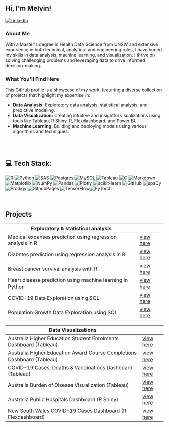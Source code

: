 
## Hi, I'm Melvin!
[![LinkedIn](https://img.shields.io/badge/LinkedIn-%230077B5.svg?logo=linkedin&logoColor=white)](https://linkedin.com/in/melvingalera)


### About Me

With a Master's degree in Health Data Science from UNSW and extensive experience in both technical, analytical and engineering roles, I have honed my skills in data analysis, machine learning, and visualization. I thrive on solving challenging problems and leveraging data to drive informed decision-making.

### What You'll Find Here

This GitHub profile is a showcase of my work, featuring a diverse collection of projects that highlight my expertise in:

- **Data Analysis:** Exploratory data analysis, statistical analysis, and predictive modeling.
- **Data Visualization:** Creating intuitive and insightful visualizations using tools like Tableau, R Shiny, R, Flexdashboard, and Power BI.
- **Machine Learning:** Building and deploying models using various algorithms and techniques.

<br>


<br>

## 💻 Tech Stack:
![R](https://img.shields.io/badge/r-%23276DC3.svg?style=for-the-badge&logo=r&logoColor=white) 
![Python](https://img.shields.io/badge/python-3670A0?style=for-the-badge&logo=python&logoColor=ffdd54) 
![SAS](https://img.shields.io/badge/SAS-377EAE?style=for-the-badge&logo=sas&logoColor=white)
![Postgres](https://img.shields.io/badge/postgres-%23316192.svg?style=for-the-badge&logo=postgresql&logoColor=white) 
![MySQL](https://img.shields.io/badge/mysql-4479A1.svg?style=for-the-badge&logo=mysql&logoColor=white) 
![Tableau](https://img.shields.io/badge/tableau-E97627?style=for-the-badge&logo=tableau&logoColor=white)
![C](https://img.shields.io/badge/c-%2300599C.svg?style=for-the-badge&logo=c&logoColor=white) 
![Markdown](https://img.shields.io/badge/markdown-%23000000.svg?style=for-the-badge&logo=markdown&logoColor=white) 
![Matplotlib](https://img.shields.io/badge/Matplotlib-%23ffffff.svg?style=for-the-badge&logo=Matplotlib&logoColor=black) 
![NumPy](https://img.shields.io/badge/numpy-%23013243.svg?style=for-the-badge&logo=numpy&logoColor=white) 
![Pandas](https://img.shields.io/badge/pandas-%23150458.svg?style=for-the-badge&logo=pandas&logoColor=white) 
![Plotly](https://img.shields.io/badge/Plotly-%233F4F75.svg?style=for-the-badge&logo=plotly&logoColor=white) 
![scikit-learn](https://img.shields.io/badge/scikit--learn-%23F7931E.svg?style=for-the-badge&logo=scikit-learn&logoColor=white) 
![GitHub](https://img.shields.io/badge/github-%23121011.svg?style=for-the-badge&logo=github&logoColor=white)
![spaCy](https://img.shields.io/badge/spaCy-03A9F4?style=for-the-badge&logo=spacy&logoColor=white)
![Prodigy](https://img.shields.io/badge/Prodigy-8B82BC?style=for-the-badge&logo=prodigy&logoColor=white)
![GithubPages](https://img.shields.io/badge/github%20pages-121013?style=for-the-badge&logo=github&logoColor=white) 
![TensorFlow](https://img.shields.io/badge/TensorFlow-%23FF6F00.svg?style=for-the-badge&logo=TensorFlow&logoColor=white)![PyTorch](https://img.shields.io/badge/PyTorch-%23EE4C2C.svg?style=for-the-badge&logo=PyTorch&logoColor=white)

<br>

## Projects

|Exploratory & statistical analysis                          |                         |
|------------------------------------------------------------|-------------------------|
| Medical expenses prediction using regression analysis in R |<a href = "https://melgalera.github.io/Linear-Regression-with-R/" target = "_blank">view here</a>
| Diabetes prediction using regression analysis in R |<a href = "https://melgalera.github.io/Logistic-Regression-GLM-with-R/" target = "_blank">view here</a>
| Breast cancer survival analysis with R  |<a href = "https://melgalera.github.io/Survival-Analysis-with-R/" target = "_blank">view here</a>
| Heart disease prediction using machine learning in Python |<a href = "https://nbviewer.org/github/MelGalera/Heart-Disease-Prediction-with-Python/blob/main/Heart_disease_UCL.ipynb" target = "_blank">view here</a>
| COVID-19 Data Exploration using SQL |<a href = "https://melgalera.github.io/COVID-data-exploration-by-SQL/" target = "_blank">view here</a>
| Population Growth Data Exploration using SQL |<a href = "https://melgalera.github.io/Population-growth-data-exploration-by-SQL/" target = "_blank">view here</a>

|Data Visualizations                                         |                         |
|------------------------------------------------------------|-------------------------|
| Australia Higher Education Student Enrolments Dashboard (Tableau) |<a href = "https://public.tableau.com/views/AUS_HDE/StudentEnrolmentsPartA?:language=en-US&:sid=&:display_count=n&:origin=viz_share_link" target = "_blank">view here</a>
| Australia Higher Education Award Course Completions Dashboard (Tableau) |<a href = "https://public.tableau.com/views/AUS_Completion/Dashboard1?:language=en-US&:sid=&:display_count=n&:origin=viz_share_link" target = "_blank">view here</a>
| COVID-19 Cases, Deaths & Vaccinations Dashboard (Tableau) |<a href = "https://public.tableau.com/views/Covid_deaths_17194860048630/Dashboard1?:language=en-GB&:sid=&:display_count=n&:origin=viz_share_link" target = "_blank">view here</a>
| Australia Burden of Disease Visualization (Tableau) |<a href = "https://public.tableau.com/views/aus_burden_of_disease_viz/ABDdashboard?:language=en-GB&:sid=&:display_count=n&:origin=viz_share_link" target = "_blank">view here</a>
| Australia Public Hospitals Dashboard (R Shiny) |<a href = "https://melgalera.github.io/Public-Hospitals-Dashboard-with-R/" target = "_blank">view here</a>
| New South Wales COVID-19 Cases Dashboard (R Flexdashboard) |<a href = "https://melgalera.github.io/NSW-COVID-Dashboard-with-R/" target = "_blank">view here</a> 



 





<!-- Proudly created with GPRM ( https://gprm.itsvg.in ) -->
